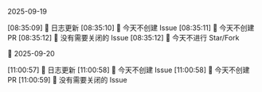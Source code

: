 2025-09-19

[08:35:09] 🌱 日志更新
[08:35:10] 🌿 今天不创建 Issue
[08:35:11] 🌿 今天不创建 PR
[08:35:12] 🎉 没有需要关闭的 Issue
[08:35:12] 🌿 今天不进行 Star/Fork

🌙 2025-09-20

[11:00:57] 🌱 日志更新
[11:00:58] 🌿 今天不创建 Issue
[11:00:58] 🌿 今天不创建 PR
[11:00:59] 🎉 没有需要关闭的 Issue
